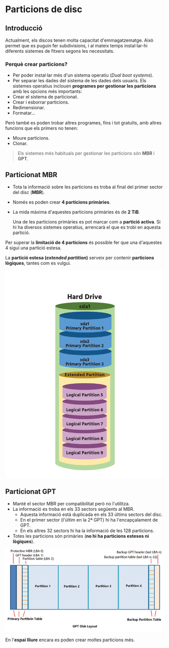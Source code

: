 # Particions de disc

## Introducció

Actualment, els discos tenen molta capacitat d'emmagatzematge. Això permet que es puguin fer subdivisions, i al mateix temps instal·lar-hi diferents sistemes de fitxers segons les necessitats.

### **Perquè crear particions?**

* Per poder instal·lar més d'un sistema operatiu \(_Dual boot systems_\).
* Per separar les dades del sistema de les dades dels usuaris. Els sistemes operatius inclouen **programes per gestionar les particions** amb les opcions més importants:
* Crear el sistema de particionat.
* Crear i esborrar particions.
* Redimensionar.
* Formatar...

Però també es poden trobar altres programes, fins i tot gratuïts, amb altres funcions que els primers no tenen:

* Moure particions.
* Clonar.

> Els sistemes més habituals per gestionar les particions són **MBR** i **GPT**.

## Particionat MBR

* Tota la informació sobre les particions es troba al final del primer sector del disc \(**MBR**\).
* Només es poden crear **4 particions primàries**.
* La mida màxima d'aquestes particions primàries és de **2 TiB**.

  Una de les particions primàries es pot marcar com a **partició activa**. Si hi ha diversos sistemes operatius, arrencarà el que es trobi en aquesta partició.

Per superar la **limitació de 4 particions** és possible fer que una d'aquestes 4 sigui una partició estesa.

La **partició estesa \(**_**extended partition**_**\)** serveix per contenir **particions lògiques**, tantes com es vulgui.

![](../.gitbook/assets/mbr2.png)

## Particionat GPT

* Manté el sector MBR per compatibilitat però no l'utilitza.
* La informació es troba en els 33 sectors següents al MBR.
  * Aquesta informació està duplicada en els 33 últims sectors del disc.
  * En el primer sector \(l'últim en la 2ª GPT\) hi ha l'encapçalament de GPT.
  * En els altres 32 sectors hi ha la informació de les 128 particions.
* Totes les particions són primàries \(**no hi ha particions esteses ni lògiques**\).

![](../.gitbook/assets/parti.png)

En l'**espai lliure** encara es poden crear moltes particions més.

